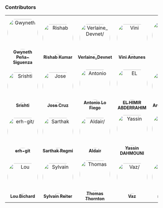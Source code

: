 ### Contributors

<table>
<tr>
    <td align="center" style="word-wrap: break-word; width: 150.0; height: 150.0">
        <a href=https://github.com/madebygps>
            <img src=https://avatars.githubusercontent.com/u/6733686?v=4 width="100;"  style="border-radius:50%;align-items:center;justify-content:center;overflow:hidden;padding-top:10px" alt=Gwyneth Peña-Siguenza/>
            <br />
            <sub style="font-size:14px"><b>Gwyneth Peña-Siguenza</b></sub>
        </a>
    </td>
    <td align="center" style="word-wrap: break-word; width: 150.0; height: 150.0">
        <a href=https://github.com/rishabkumar7>
            <img src=https://avatars.githubusercontent.com/u/45825464?v=4 width="100;"  style="border-radius:50%;align-items:center;justify-content:center;overflow:hidden;padding-top:10px" alt=Rishab Kumar/>
            <br />
            <sub style="font-size:14px"><b>Rishab Kumar</b></sub>
        </a>
    </td>
    <td align="center" style="word-wrap: break-word; width: 150.0; height: 150.0">
        <a href=https://github.com/verlaine-muhungu>
            <img src=https://avatars.githubusercontent.com/u/39829558?v=4 width="100;"  style="border-radius:50%;align-items:center;justify-content:center;overflow:hidden;padding-top:10px" alt=Verlaine_Devnet/>
            <br />
            <sub style="font-size:14px"><b>Verlaine_Devnet</b></sub>
        </a>
    </td>
    <td align="center" style="word-wrap: break-word; width: 150.0; height: 150.0">
        <a href=https://github.com/ViniViniAntunes>
            <img src=https://avatars.githubusercontent.com/u/57882903?v=4 width="100;"  style="border-radius:50%;align-items:center;justify-content:center;overflow:hidden;padding-top:10px" alt=Vini Antunes/>
            <br />
            <sub style="font-size:14px"><b>Vini Antunes</b></sub>
        </a>
    </td>
    <td align="center" style="word-wrap: break-word; width: 150.0; height: 150.0">
        <a href=https://github.com/CarolineChiari>
            <img src=https://avatars.githubusercontent.com/u/57648401?v=4 width="100;"  style="border-radius:50%;align-items:center;justify-content:center;overflow:hidden;padding-top:10px" alt=Caroline Chiari/>
            <br />
            <sub style="font-size:14px"><b>Caroline Chiari</b></sub>
        </a>
    </td>
    <td align="center" style="word-wrap: break-word; width: 150.0; height: 150.0">
        <a href=https://github.com/Abdennour0210>
            <img src=https://avatars.githubusercontent.com/u/46243233?v=4 width="100;"  style="border-radius:50%;align-items:center;justify-content:center;overflow:hidden;padding-top:10px" alt=Abdennour/>
            <br />
            <sub style="font-size:14px"><b>Abdennour</b></sub>
        </a>
    </td>
</tr>
<tr>
    <td align="center" style="word-wrap: break-word; width: 150.0; height: 150.0">
        <a href=https://github.com/srishtipoudel>
            <img src=https://avatars.githubusercontent.com/u/66827364?v=4 width="100;"  style="border-radius:50%;align-items:center;justify-content:center;overflow:hidden;padding-top:10px" alt=Srishti />
            <br />
            <sub style="font-size:14px"><b>Srishti </b></sub>
        </a>
    </td>
    <td align="center" style="word-wrap: break-word; width: 150.0; height: 150.0">
        <a href=https://github.com/joseasync>
            <img src=https://avatars.githubusercontent.com/u/18737977?v=4 width="100;"  style="border-radius:50%;align-items:center;justify-content:center;overflow:hidden;padding-top:10px" alt=Jose Cruz/>
            <br />
            <sub style="font-size:14px"><b>Jose Cruz</b></sub>
        </a>
    </td>
    <td align="center" style="word-wrap: break-word; width: 150.0; height: 150.0">
        <a href=https://github.com/antoniolofiego>
            <img src=https://avatars.githubusercontent.com/u/33105749?v=4 width="100;"  style="border-radius:50%;align-items:center;justify-content:center;overflow:hidden;padding-top:10px" alt=Antonio Lo Fiego/>
            <br />
            <sub style="font-size:14px"><b>Antonio Lo Fiego</b></sub>
        </a>
    </td>
    <td align="center" style="word-wrap: break-word; width: 150.0; height: 150.0">
        <a href=https://github.com/abdrrahimelh>
            <img src=https://avatars.githubusercontent.com/u/59322515?v=4 width="100;"  style="border-radius:50%;align-items:center;justify-content:center;overflow:hidden;padding-top:10px" alt=EL HIMIR ABDERRAHIM/>
            <br />
            <sub style="font-size:14px"><b>EL HIMIR ABDERRAHIM</b></sub>
        </a>
    </td>
    <td align="center" style="word-wrap: break-word; width: 150.0; height: 150.0">
        <a href=https://github.com/arushmangal>
            <img src=https://avatars.githubusercontent.com/u/83538403?v=4 width="100;"  style="border-radius:50%;align-items:center;justify-content:center;overflow:hidden;padding-top:10px" alt=Arush Mangal/>
            <br />
            <sub style="font-size:14px"><b>Arush Mangal</b></sub>
        </a>
    </td>
    <td align="center" style="word-wrap: break-word; width: 150.0; height: 150.0">
        <a href=https://github.com/ricmmartins>
            <img src=https://avatars.githubusercontent.com/u/44813563?v=4 width="100;"  style="border-radius:50%;align-items:center;justify-content:center;overflow:hidden;padding-top:10px" alt=Ricardo Martins/>
            <br />
            <sub style="font-size:14px"><b>Ricardo Martins</b></sub>
        </a>
    </td>
</tr>
<tr>
    <td align="center" style="word-wrap: break-word; width: 150.0; height: 150.0">
        <a href=https://github.com/erh-git>
            <img src=https://avatars.githubusercontent.com/u/8422319?v=4 width="100;"  style="border-radius:50%;align-items:center;justify-content:center;overflow:hidden;padding-top:10px" alt=erh-git/>
            <br />
            <sub style="font-size:14px"><b>erh-git</b></sub>
        </a>
    </td>
    <td align="center" style="word-wrap: break-word; width: 150.0; height: 150.0">
        <a href=https://github.com/sarthakregmi>
            <img src=https://avatars.githubusercontent.com/u/66667396?v=4 width="100;"  style="border-radius:50%;align-items:center;justify-content:center;overflow:hidden;padding-top:10px" alt=Sarthak Regmi/>
            <br />
            <sub style="font-size:14px"><b>Sarthak Regmi</b></sub>
        </a>
    </td>
    <td align="center" style="word-wrap: break-word; width: 150.0; height: 150.0">
        <a href=https://github.com/azgcloudev>
            <img src=https://avatars.githubusercontent.com/u/72358828?v=4 width="100;"  style="border-radius:50%;align-items:center;justify-content:center;overflow:hidden;padding-top:10px" alt=Aldair/>
            <br />
            <sub style="font-size:14px"><b>Aldair</b></sub>
        </a>
    </td>
    <td align="center" style="word-wrap: break-word; width: 150.0; height: 150.0">
        <a href=https://github.com/ydamni>
            <img src=https://avatars.githubusercontent.com/u/93495053?v=4 width="100;"  style="border-radius:50%;align-items:center;justify-content:center;overflow:hidden;padding-top:10px" alt=Yassin DAHMOUNI/>
            <br />
            <sub style="font-size:14px"><b>Yassin DAHMOUNI</b></sub>
        </a>
    </td>
    <td align="center" style="word-wrap: break-word; width: 150.0; height: 150.0">
        <a href=https://github.com/ashu-0453>
            <img src=https://avatars.githubusercontent.com/u/86668736?v=4 width="100;"  style="border-radius:50%;align-items:center;justify-content:center;overflow:hidden;padding-top:10px" alt=Astush Sharma/>
            <br />
            <sub style="font-size:14px"><b>Astush Sharma</b></sub>
        </a>
    </td>
    <td align="center" style="word-wrap: break-word; width: 150.0; height: 150.0">
        <a href=https://github.com/JacobHigbee>
            <img src=https://avatars.githubusercontent.com/u/23349913?v=4 width="100;"  style="border-radius:50%;align-items:center;justify-content:center;overflow:hidden;padding-top:10px" alt=Jacob Higbee/>
            <br />
            <sub style="font-size:14px"><b>Jacob Higbee</b></sub>
        </a>
    </td>
</tr>
<tr>
    <td align="center" style="word-wrap: break-word; width: 150.0; height: 150.0">
        <a href=https://github.com/loujaybee>
            <img src=https://avatars.githubusercontent.com/u/5528307?v=4 width="100;"  style="border-radius:50%;align-items:center;justify-content:center;overflow:hidden;padding-top:10px" alt=Lou Bichard/>
            <br />
            <sub style="font-size:14px"><b>Lou Bichard</b></sub>
        </a>
    </td>
    <td align="center" style="word-wrap: break-word; width: 150.0; height: 150.0">
        <a href=https://github.com/sylvainreiter>
            <img src=https://avatars.githubusercontent.com/u/3787458?v=4 width="100;"  style="border-radius:50%;align-items:center;justify-content:center;overflow:hidden;padding-top:10px" alt=Sylvain Reiter/>
            <br />
            <sub style="font-size:14px"><b>Sylvain Reiter</b></sub>
        </a>
    </td>
    <td align="center" style="word-wrap: break-word; width: 150.0; height: 150.0">
        <a href=https://github.com/thomast1906>
            <img src=https://avatars.githubusercontent.com/u/12154020?v=4 width="100;"  style="border-radius:50%;align-items:center;justify-content:center;overflow:hidden;padding-top:10px" alt=Thomas Thornton/>
            <br />
            <sub style="font-size:14px"><b>Thomas Thornton</b></sub>
        </a>
    </td>
    <td align="center" style="word-wrap: break-word; width: 150.0; height: 150.0">
        <a href=https://github.com/vazsingh>
            <img src=https://avatars.githubusercontent.com/u/74464807?v=4 width="100;"  style="border-radius:50%;align-items:center;justify-content:center;overflow:hidden;padding-top:10px" alt=Vaz/>
            <br />
            <sub style="font-size:14px"><b>Vaz</b></sub>
        </a>
    </td>
    <td align="center" style="word-wrap: break-word; width: 150.0; height: 150.0">
        <a href=https://github.com/mpenrow>
            <img src=https://avatars.githubusercontent.com/u/106648?v=4 width="100;"  style="border-radius:50%;align-items:center;justify-content:center;overflow:hidden;padding-top:10px" alt=mpenrow/>
            <br />
            <sub style="font-size:14px"><b>mpenrow</b></sub>
        </a>
    </td>
    <td align="center" style="word-wrap: break-word; width: 150.0; height: 150.0">
        <a href=https://github.com/nathanrobb>
            <img src=https://avatars.githubusercontent.com/u/3893233?v=4 width="100;"  style="border-radius:50%;align-items:center;justify-content:center;overflow:hidden;padding-top:10px" alt=nate/>
            <br />
            <sub style="font-size:14px"><b>nate</b></sub>
        </a>
    </td>
</tr>
</table>
